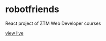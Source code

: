 # robotfriends
React project of ZTM Web Developer courses

[view live](https://cblokkeel.github.io/robotfriends/)
